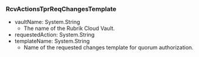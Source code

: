 ### RcvActionsTprReqChangesTemplate
- vaultName: System.String
  - The name of the Rubrik Cloud Vault.
- requestedAction: System.String
- templateName: System.String
  - Name of the requested changes template for quorum authorization.
